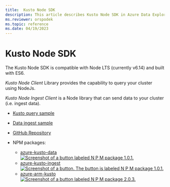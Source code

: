 ```yaml
---
title:  Kusto Node SDK
description: This article describes Kusto Node SDK in Azure Data Explorer.
ms.reviewer: orspodek
ms.topic: reference
ms.date: 04/19/2023
---
```

# Kusto Node SDK

The Kusto Node SDK is compatible with Node LTS (currently v6.14) and built with ES6.

*Kusto Node Client* Library provides the capability to query your cluster using NodeJs.

*Kusto Node Ingest Client* is a Node library that can send data to your cluster (i.e. ingest data). 

* [Kusto query sample](https://github.com/Azure/azure-kusto-node/blob/master/packages/azure-kusto-data/example.js)

* [Data ingest sample](https://github.com/Azure/azure-kusto-node/blob/master/packages/azure-kusto-ingest/example.js)

* [GitHub Repository](https://github.com/Azure/azure-kusto-node)

* NPM packages:

    * [azure-kusto-data](https://www.npmjs.com/package/azure-kusto-data)  [![Screenshot of a button labeled N P M package 1.0.1.](https://badge.fury.io/js/azure-kusto-data.svg)](https://badge.fury.io/js/azure-kusto-data) 
    * [azure-kusto-ingest](https://www.npmjs.com/package/azure-kusto-ingest)  [![Screenshot of a button. The button is labeled N P M package 1.0.1.](https://badge.fury.io/js/azure-kusto-ingest.svg)](https://badge.fury.io/js/azure-kusto-ingest)
    * [azure-arm-kusto](https://www.npmjs.com/package/azure-arm-kusto) [![Screenshot of a button labeled N P M package 2.0.3.](https://badge.fury.io/js/azure-arm-kusto.svg)](https://badge.fury.io/js/azure-arm-kusto)
